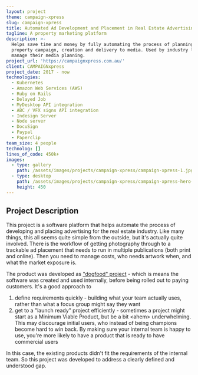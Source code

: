 ```yaml
---
layout: project
theme: campaign-xpress
slug: campaign-xpress
title: Automated Ad Development and Placement in Real Estate Advertising
tagline: A property marketing platform
description: >-
  Helps save time and money by fully automating the process of planning a
  property campaign, creation and delivery to media. Used by industry leaders to
  manage their media planning.
project_url: 'https://campaignxpress.com.au/'
client: CAMPAIGNxpress
project_date: 2017 - now
technologies:
  - Kubernetes
  - Amazon Web Services (AWS)
  - Ruby on Rails
  - Delayed Job
  - MyDesktop API integration
  - ABC / VFX signs API integration
  - Indesign Server
  - Node server
  - DocuSign
  - Paypal
  - Paperclip
team_size: 4 people
technolog: []
lines_of_code: 450k+
images:
  - type: gallery
    path: /assets/images/projects/campaign-xpress/campaign-xpress-1.jpg
  - type: desktop
    path: /assets/images/projects/campaign-xpress/campaign-xpress-hero-desktop.jpg
    height: 450
---
```


## Project Description

This project is a software platform that helps automate the process of developing and placing advertising for the real estate industry. Like many things, this all seems quite simple from the outside, but it's actually quite involved. There is the workflow of getting photography through to a trackable ad placement that needs to run in multiple publications (both print and online). Then you need to manage costs, who needs artwork when, and what the market exposure is.

The product was developed as ["dogfood" project](https://en.wikipedia.org/wiki/Eating_your_own_dog_food) - which is means the software was created and used internally, before being rolled out to paying customers. It's a good approach to 

1.  define requirements quickly - building what your team actually uses, rather than what a focus group might say they want
2. get to a "launch ready" project efficiently - sometimes a project might start as a Minimum Viable Product, but be a bit \<ahem> underwhelming. This may discourage initial users, who instead of being champions become hard to win back. By making sure your internal team is happy to use, you're more likely to have a product that is ready to have commercial users

In this case, the existing products didn't fit the requirements of the internal team. So this project was developed to address a clearly defined and understood gap.
